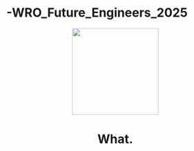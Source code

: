 # -WRO_Future_Engineers_2025

<div align="center">
  <img src="logo.png" width="200" height="200">
  <h1>What.</h1>
</div>
